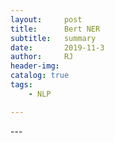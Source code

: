 ```yaml
---
layout:     post
title:      Bert NER
subtitle:   summary
date:       2019-11-3
author:     RJ
header-img: 
catalog: true
tags:
    - NLP

---
```

<p id = "build"></p>
---

